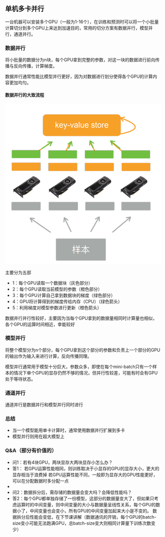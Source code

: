 ## 单机多卡并行

一台机器可以安装多个GPU（一般为1-16个），在训练和预测时可以将一个小批量计算切分到多个GPU上来达到加速目的，常用的切分方案有数据并行，模型并行，通道并行。

### 数据并行

将小批量的数据分为n块，每个GPU拿到完整的参数，对这一块的数据进行前向传播与反向传播，计算梯度。

数据并行通常性能比模型并行更好，因为对数据进行划分使得各个GPU的计算内容更加均匀。

#### 数据并行的大致流程

![DataParallel](../imgs/33/DataParallel.png)

主要分为五部

* 1：每个GPU读取一个数据块（灰色部分）
* 2：每个GPU读取当前模型的参数（橙色部分）
* 3：每个GPU计算自己拿到数据块的梯度（绿色部分）
* 4：GPU将计算得到的梯度传给内存（CPU）（绿色箭头）
* 5：利用梯度对模型参数进行更新（橙色箭头）

数据并行并行性较好，主要因为当每个GPU拿到的数据量相同时计算量也相似，各个GPU的运算时间相近，幸能较好

### 模型并行

将整个模型分为n个部分，每个GPU拿到这个部分的参数和负责上一个部分的GPU的输出作为输入来进行计算，反向传播同理。

模型并行通常用于模型十分巨大，参数众多，即使在每个mini-batch只有一个样本的情况下单个GPU的显存仍然不够的情况，但并行性较差，可能有时会有GPU处于等待状态。

### 通道并行

通道并行是数据并行和模型并行同时进行

### 总结

* 当一个模型能用单卡计算时，通常使用数据并行扩展到多卡
* 模型并行则用在超大模型上

### Q&A（部分有价值的）

* 问1：若有4块GPU，两块显存大两块显存小怎么办？
* 答1：
  若GPU运算性能相同，则训练取决于小显存的GPU的显存大小，更大的显存相当于浪费掉
  若GPU运算性能不同，一般即为显存大的GPU性能更好，可以在分配数据时多分配一点
* 
* 问2：数据拆分后，需存储的数据量会变大吗？会降低性能吗？
* 答2：每个GPU都单独存储了一份模型，这部分的数据量变大了，但如果只考虑运算时的中间变量，则中间变量的大小与数据量呈线性关系，每个GPU的数据小了，中间变量也会变小，所有GPU的中间变量加起来大小是不变的。
  数据拆分后性能会变低，在下节课讲解（数据通讯的开销，每个GPU的batch-size变小可能无法跑满GPU，总batch-size变大则相同计算量下训练次数变少）